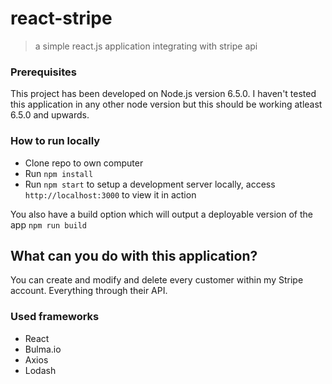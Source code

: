 # react-stripe
> a simple react.js application integrating with stripe api

### Prerequisites

This project has been developed on Node.js version 6.5.0. I haven't tested this application in any other node version but this should be working atleast 6.5.0 and upwards.


### How to run locally

* Clone repo to own computer
* Run `npm install`
* Run `npm start` to setup a development server locally, access `http://localhost:3000` to view it in action

You also have a build option which will output a deployable version of the app `npm run build`

## What can you do with this application?
You can create and modify and delete every customer within my Stripe account. Everything through their API.

### Used frameworks
* React
* Bulma.io
* Axios
* Lodash